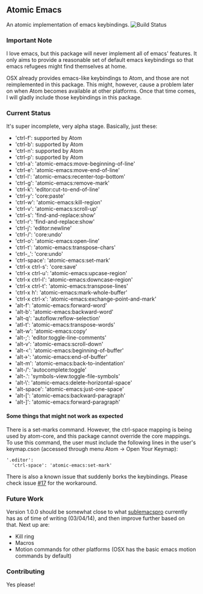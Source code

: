 ## Atomic Emacs

An atomic implementation of emacs keybindings.
![Build Status](https://travis-ci.org/avendael/atomic-emacs.svg?branch=master)

### Important Note

I love emacs, but this package will never implement all of emacs' features. It only aims to
provide a reasonable set of default emacs keybindings so that emacs refugees might find themselves
at home.

OSX already provides emacs-like keybindings to Atom, and those are not reimplemented in this
package. This might, however, cause a problem later on when Atom becomes available at other
platforms. Once that time comes, I will gladly include those keybindings in this package.

### Current Status

It's super incomplete, very alpha stage. Basically, just these:

* 'ctrl-f': supported by Atom
* 'ctrl-b': supported by Atom
* 'ctrl-n': supported by Atom
* 'ctrl-p': supported by Atom
* 'ctrl-a': 'atomic-emacs:move-beginning-of-line'
* 'ctrl-e': 'atomic-emacs:move-end-of-line'
* 'ctrl-l': 'atomic-emacs:recenter-top-bottom'
* 'ctrl-g': 'atomic-emacs:remove-mark'
* 'ctrl-k': 'editor:cut-to-end-of-line'
* 'ctrl-y': 'core:paste'
* 'ctrl-w': 'atomic-emacs:kill-region'
* 'ctrl-v': 'atomic-emacs:scroll-up'
* 'ctrl-s': 'find-and-replace:show'
* 'ctrl-r': 'find-and-replace:show'
* 'ctrl-j': 'editor:newline'
* 'ctrl-/': 'core:undo'
* 'ctrl-o': 'atomic-emacs:open-line'
* 'ctrl-t': 'atomic-emacs:transpose-chars'
* 'ctrl-_': 'core:undo'
* 'ctrl-space': 'atomic-emacs:set-mark'
* 'ctrl-x ctrl-s': 'core:save'
* 'ctrl-x ctrl-u': 'atomic-emacs:upcase-region'
* 'ctrl-x ctrl-l': 'atomic-emacs:downcase-region'
* 'ctrl-x ctrl-t': 'atomic-emacs:transpose-lines'
* 'ctrl-x h': 'atomic-emacs:mark-whole-buffer'
* 'ctrl-x ctrl-x': 'atomic-emacs:exchange-point-and-mark'
* 'alt-f': 'atomic-emacs:forward-word'
* 'alt-b': 'atomic-emacs:backward-word'
* 'alt-q': 'autoflow:reflow-selection'
* 'atl-t': 'atomic-emacs:transpose-words'
* 'alt-w': 'atomic-emacs:copy'
* 'alt-;': 'editor:toggle-line-comments'
* 'alt-v': 'atomic-emacs:scroll-down'
* 'alt-<': 'atomic-emacs:beginning-of-buffer'
* 'alt->': 'atomic-emacs:end-of-buffer'
* 'alt-m': 'atomic-emacs:back-to-indentation'
* 'alt-/': 'autocomplete:toggle'
* 'alt-.': 'symbols-view:toggle-file-symbols'
* 'alt-\\': 'atomic-emacs:delete-horizontal-space'
* 'alt-space': 'atomic-emacs:just-one-space'
* 'alt-[': 'atomic-emacs:backward-paragraph'
* 'alt-]': 'atomic-emacs:forward-paragraph'

#### Some things that might not work as expected

There is a set-marks command. However, the ctrl-space mapping is being used by atom-core, and this package cannot override the core mappings. To use this command, the user must include the following lines in the user's keymap.cson (accessed through menu Atom -> Open Your Keymap):

```
'.editor':
  'ctrl-space': 'atomic-emacs:set-mark'
```

There is also a known issue that suddenly borks the keybindings. Please check issue [#17](https://github.com/avendael/atomic-emacs/issues/17) for the workaround.

### Future Work

Version 1.0.0 should be somewhat close to what [sublemacspro](https://github.com/grundprinzip/sublemacspro) currently has as of time of writing (03/04/14), and then improve further based on that. Next up are:

* Kill ring
* Macros
* Motion commands for other platforms (OSX has the basic emacs motion commands by default)

### Contributing

Yes please!
